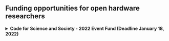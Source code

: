 ## Funding opportunities for open hardware researchers

<details>
  <summary><b>Code for Science and Society - 2022 Event Fund (Deadline January 18, 2022)</b></summary>
  
The Event Fund, established in 2020, offers grant funding (up to 20K USD), a cohort-based networking experience, and training opportunities for event organizers in data science to support the building of new relations.
  
Applications should demonstrate the educational and scientific purposes of the proposed event (or series of events) and specifically how it advances Code for Science & Society’s goal to create inclusive knowledge-sharing spaces and support the development of diverse leaders. Proposals should also demonstrate how their proposed format (virtual, in-person, hybrid) aligns with their proposed event goals. We aim to invest in emerging or established events that demonstrate a commitment to making science inclusive and accessible.

Applications from all parts of the globe are encouraged, as well as proposals for events held in non-English languages. Applicants are encouraged to make use of resources that provide information on and support for best practices in conference planning and to review guidance on a strong application and frequently asked questions about the application process.
  
A core interest of the fund is to especially support new and emergent communities working on issues related to open data science (expansively defined) around the world, so   your support to spread the message widely would be much appreciated. The RFP will close on January 18, 2022.
  
More information: https://blog.codeforscience.org/launching-the-2022-event-fund-request-for-proposals/

</details>

